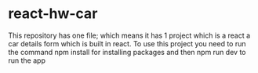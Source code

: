 # react-hw-car
This repository has one file; which means it has 1 project which is a react a car details form which is  built in react. To use this project you need to run the command npm install for installing packages and then npm run dev to run the app
